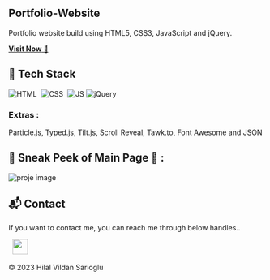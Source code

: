 ## Portfolio-Website
Portfolio website build using HTML5, CSS3, JavaScript and jQuery.

<a href="https://hilalsportfolio.netlify.app/" target="_blank">**Visit Now** 🚀</a>

## 📌 Tech Stack
![HTML](https://img.shields.io/badge/html5%20-%23E34F26.svg?&style=for-the-badge&logo=html5&logoColor=white)&nbsp;
![CSS](https://img.shields.io/badge/css3%20-%231572B6.svg?&style=for-the-badge&logo=css3&logoColor=white)&nbsp;
![JS](https://img.shields.io/badge/javascript%20-%23323330.svg?&style=for-the-badge&logo=javascript&logoColor=%23F7DF1E)
<img alt="jQuery" src="https://img.shields.io/badge/jquery-%230769AD.svg?style=for-the-badge&logo=jquery&logoColor=white"/>


### Extras : 
Particle.js, Typed.js, Tilt.js, Scroll Reveal, Tawk.to, Font Awesome and JSON

## 📌 Sneak Peek of Main Page 🙈 :

![proje image](./assets/images/MTVideo.gif)

<h2>📬 Contact</h2>


If you want to contact me, you can reach me through below handles..

&nbsp;&nbsp;<a href="https://www.linkedin.com/in/hilalvildansarioglu/"><img src="https://www.felberpr.com/wp-content/uploads/linkedin-logo.png" width="30"></img></a>

© 2023 Hilal Vildan Sarioglu
